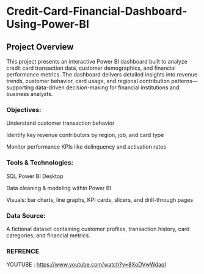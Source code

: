 # Credit-Card-Financial-Dashboard-Using-Power-BI


## Project Overview
This project presents an interactive Power BI dashboard built to analyze credit card transaction data, customer demographics, and financial performance metrics. The dashboard delivers detailed insights into revenue trends, customer behavior, card usage, and regional contribution patterns—supporting data-driven decision-making for financial institutions and business analysts.


### Objectives:
Understand customer transaction behavior

Identify key revenue contributors by region, job, and card type

Monitor performance KPIs like delinquency and activation rates


### Tools & Technologies:
SQL
Power BI Desktop

Data cleaning & modeling within Power BI

Visuals: bar charts, line graphs, KPI cards, slicers, and drill-through pages

### Data Source:
A fictional dataset containing customer profiles, transaction history, card categories, and financial metrics.

### REFRENCE
YOUTUBE : https://www.youtube.com/watch?v=8XoDVwWdaqI
